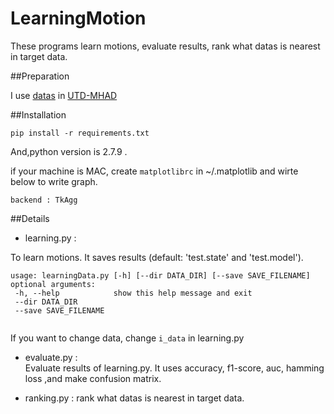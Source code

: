 # LearningMotion

These programs learn motions, evaluate results, rank what datas is nearest in target data.

##Preparation

 I use [datas](http://www.utdallas.edu/~kehtar/UTD-MAD/Skeleton.zip) in [UTD-MHAD](http://www.utdallas.edu/~kehtar/UTD-MHAD.html)
 
 

##Installation

`pip install -r requirements.txt`

And,python version is 2.7.9 .


if your machine is MAC, create `matplotlibrc` in ~/.matplotlib and wirte below to write graph.



`backend : TkAgg` 


##Details

- learning.py : 

 To learn motions. It saves results (default: 'test.state' and 'test.model').

 ```
 usage: learningData.py [-h] [--dir DATA_DIR] [--save SAVE_FILENAME]
optional arguments:
  -h, --help            show this help message and exit
  --dir DATA_DIR
  --save SAVE_FILENAME
  
 ```
 
 If you want to change data, change `i_data` in learning.py


- evaluate.py :   
   Evaluate results of learning.py. It uses accuracy, f1-score, auc, hamming loss ,and make confusion matrix.
	

- ranking.py : rank what datas is nearest in target data.